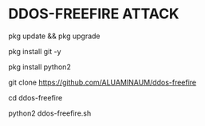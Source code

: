 # DDOS-FREEFIRE ATTACK
pkg update && pkg upgrade

pkg install git -y

pkg install python2

git clone https://github.com/ALUAMINAUM/ddos-freefire

cd ddos-freefire

python2 ddos-freefire.sh

